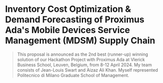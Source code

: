 # Inventory Cost Optimization & Demand Forecasting of Proximus Ada's Mobile Devices Service Management (MDSM) Supply Chain

> This proposal is announced as the 2nd best (runner-up) winning solution of our Hackathon Project with Proximus Ada at Vlerick Business School, Leuven, Belgium, from 8-12 April 2024. My team consists of Jean-Louis Swart and Aizaz Ali Khan. Myself represented Politecnico di Milano Graduate School of Management.


